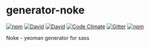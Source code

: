 # generator-noke

[![npm](https://img.shields.io/npm/v/npm.svg?style=flat-square)](https://github.com/andrzejewski/generator-noke)
[![David](https://img.shields.io/david/strongloop/express.svg?style=flat-square)](https://github.com/andrzejewski/generator-noke)
[![David](https://img.shields.io/david/dev/strongloop/express.svg?style=flat-square)](https://github.com/andrzejewski/generator-noke)
[![Code Climate](https://img.shields.io/codeclimate/github/kabisaict/flow.svg?style=flat-square)](https://github.com/andrzejewski/generator-noke)
[![Gitter](https://badges.gitter.im/Join%20Chat.svg)](https://gitter.im/andrzejewski/generator-noke?utm_source=badge&utm_medium=badge&utm_campaign=pr-badge)
[![npm](https://img.shields.io/npm/l/express.svg?style=flat-square)](https://github.com/andrzejewski/generator-noke)

Noke - yeoman generator for sass